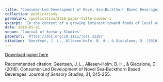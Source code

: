 ```yaml
---
title: "Consumer-Led Development of Novel Sea-Buckthorn Based Beverages"
collection: publications
permalink: /publication/2016-paper-title-number-5
excerpt: 'In the context of a growing interest toward foods of local origin, this research explored consumer perceptions of novel sea-buckthorn-based beverages (SBBs), developed by combining sea-buckthorn (hippophae rhamnoides L.) berries in combination with other locally sourced ingredients. Specifically, the aims of the present study were to test how newly developed SBBs were perceived compared to a selected market reference, and to determine their acceptability with a representative sample of the Danish consumer population. Using a combination of consumer-friendly product profiling methods, we investigated which product attributes were associated with different ingredient combinations...'
date: 2016-05-01
venue: 'Journal of Sensory Studies'
paperurl: 'https://doi.org/10.1111/joss.12207'
citation: 'Geertsen, J. L., Allesen‐Holm, B. H., & Giacalone, D. (2016). Consumer‐Led Development of Novel Sea‐Buckthorn Based Beverages. <i>Journal of Sensory Studies, 31</i>, 245-255.'
---
```


[Download paper here](https://doi.org/10.1111/joss.12207)

Recommended citation: Geertsen, J. L., Allesen‐Holm, B. H., & Giacalone, D. (2016). Consumer‐Led Development of Novel Sea‐Buckthorn Based Beverages. <i>Journal of Sensory Studies, 31</i>, 245-255.
